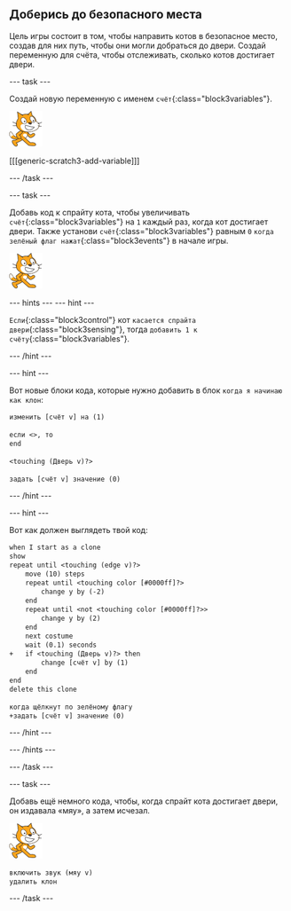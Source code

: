 ## Доберись до безопасного места

Цель игры состоит в том, чтобы направить котов в безопасное место, создав для них путь, чтобы они могли добраться до двери. Создай переменную для счёта, чтобы отслеживать, сколько котов достигает двери.

--- task ---

Создай новую переменную с именем `счёт`{:class="block3variables"}.

![Спрайт кота](images/cat-sprite.png)

[[[generic-scratch3-add-variable]]]

--- /task ---

--- task ---

Добавь код к спрайту кота, чтобы увеличивать `счёт`{:class="block3variables"} на `1` каждый раз, когда кот достигает двери. Также установи `счёт`{:class="block3variables"} равным `0` `когда зелёный флаг нажат`{:class="block3events"} в начале игры.

![Спрайт кота](images/cat-sprite.png)

--- hints ---
 --- hint ---

`Если`{:class="block3control"} кот `касается спрайта двери`{:class="block3sensing"}, тогда `добавить 1 к счёту`{:class="block3variables"}.

--- /hint ---

--- hint ---

Вот новые блоки кода, которые нужно добавить в блок `когда я начинаю как клон`:

```blocks3
изменить [счёт v] на (1)

если <>, то
end

<touching (Дверь v)?>

задать [счёт v] значение (0)
```

--- /hint ---

--- hint ---

Вот как должен выглядеть твой код:

```blocks3
when I start as a clone
show
repeat until <touching (edge v)?>
    move (10) steps
    repeat until <touching color [#0000ff]?>
        change y by (-2)
    end
    repeat until <not <touching color [#0000ff]?>>
        change y by (2)
    end
    next costume
    wait (0.1) seconds
+   if <touching (Дверь v)?> then
        change [счёт v] by (1)
    end
end
delete this clone

когда щёлкнут по зелёному флагу
+задать [счёт v] значение (0)
```

--- /hint ---

--- /hints ---

--- /task ---

--- task ---

Добавь ещё немного кода, чтобы, когда спрайт кота достигает двери, он издавала «мяу», а затем исчезал.

![Спрайт кота](images/cat-sprite.png)

```blocks3
включить звук (мяу v)
удалить клон
```

--- /task ---
